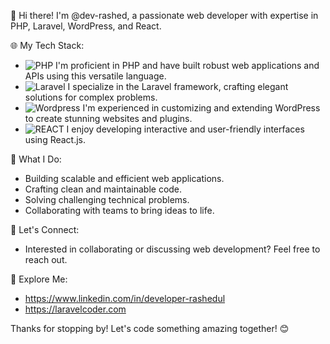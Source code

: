 👋 Hi there! I'm @dev-rashed, a passionate web developer with expertise in PHP, Laravel, WordPress, and React.

🌐 My Tech Stack:
   - ![PHP](https://img.shields.io/badge/PHP-777BB4?style=for-the-badge&logo=php&logoColor=white) I'm proficient in PHP and have built robust web applications and APIs using this versatile language.
   - ![Laravel](https://img.shields.io/badge/Laravel-FF2D20?style=for-the-badge&logo=laravel&logoColor=white) I specialize in the Laravel framework, crafting elegant solutions for complex problems.
   - ![Wordpress](https://img.shields.io/badge/Wordpress-21759B?style=for-the-badge&logo=wordpress&logoColor=white) I'm experienced in customizing and extending WordPress to create stunning websites and plugins.
   - ![REACT](https://img.shields.io/badge/React-20232A?style=for-the-badge&logo=react&logoColor=61DAFB) I enjoy developing interactive and user-friendly interfaces using React.js.

🚀 What I Do:
   - Building scalable and efficient web applications.
   - Crafting clean and maintainable code.
   - Solving challenging technical problems.
   - Collaborating with teams to bring ideas to life.

💬 Let's Connect:
   - Interested in collaborating or discussing web development? Feel free to reach out.

🔗 Explore Me:
   - https://www.linkedin.com/in/developer-rashedul
   - https://laravelcoder.com

Thanks for stopping by! Let's code something amazing together! 😊

<!---
- Find Me

<a href="https://www.facebook.com/rasheduldev/">![Facebook](https://img.shields.io/badge/Facebook-1877F2?style=for-the-badge&logo=facebook&logoColor=white)</a>
<a href="https://www.linkedin.com/in/dev-rashed/">![LinkedIn](https://img.shields.io/badge/LinkedIn-0077B5?style=for-the-badge&logo=linkedin&logoColor=white)</a>
<a href="https://twitter.com/dev_rashed/">![Twitter](https://img.shields.io/badge/Twitter-1DA1F2?style=for-the-badge&logo=twitter&logoColor=white)</a>

dev-rashed/dev-rashed is a ✨ special ✨ repository because its `README.md` (this file) appears on your GitHub profile.
You can click the Preview link to take a look at your changes.
--->
